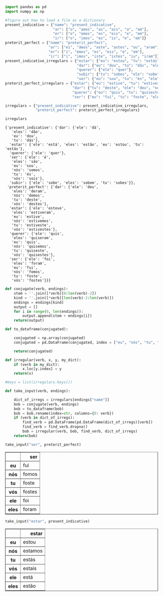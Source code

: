 

```python
import pandas as pd
import numpy as np
```


```python
#figure out how to load a file as a dictionary
present_indicative = {"name": "present_indicative",
                      "ar": ["o", "amos", "as", "ais", "a", "am"],
                      "er": ["o", "emos", "es", "eis", "e", "em"],
                      "ir": ["o", "imos", "es", "is", "e", "em"]}
preterit_perfect = {"name": "preterit_perfect",
                    "ar": ["ei", "ámos", "aste", "astes", "ou", "aram"],
                    "er": ["i", "emos", "es", "eis", "e", "em"],
                    "ir": ["i", "imos", "iste", "istes", "iu", "iram"]}
present_indicative_irregulars = {"estar": {"eu": "estou", "tu": "estás", "ele": "está", "eles": "estão"},
                                 "dar": {"eu": "dou", "tu": "dás", "ele": "dá", "eles": "dão"},
                                 "querer": {"ele": "quer"},
                                 "subir": {"tu": "sobes", "ele": "sobe", "eles": "sobem"},
                                 "ser": {"eu": "sou", "tu": "és", "ele": "é", "nós": "somos", "vós": "sois", "eles": "são"} }
preterit_perfect_irregulars = {"estar": {"eu": "estive", "tu": "estiveste", "ele": "esteve", "nós": "estivemos", "vós": "estivestes", "eles": "estiveram"},
                               "dar": {"tu": "deste", "ele": "deu", "nós": "demos", "vós": "destes", "eles": "deram"},
                               "querer": {"eu": "quis", "tu": "quiseste", "ele": "quis", "nós": "quisemos", "vós": "quisestes", "eles": "quiseram"},
                               "ser": {"eu": "fui", "tu": "foste", "ele": "foi", "nós": "fomos", "vós": "fostes", "eles":"foram"}}

irregulars = {"present_indicative": present_indicative_irregulars,
              "preterit_perfect": preterit_perfect_irregulars}
```


```python
irregulars
```




    {'present_indicative': {'dar': {'ele': 'dá',
       'eles': 'dão',
       'eu': 'dou',
       'tu': 'dás'},
      'estar': {'ele': 'está', 'eles': 'estão', 'eu': 'estou', 'tu': 'estás'},
      'querer': {'ele': 'quer'},
      'ser': {'ele': 'é',
       'eles': 'são',
       'eu': 'sou',
       'nós': 'somos',
       'tu': 'és',
       'vós': 'sois'},
      'subir': {'ele': 'sobe', 'eles': 'sobem', 'tu': 'sobes'}},
     'preterit_perfect': {'dar': {'ele': 'deu',
       'eles': 'deram',
       'nós': 'demos',
       'tu': 'deste',
       'vós': 'destes'},
      'estar': {'ele': 'esteve',
       'eles': 'estiveram',
       'eu': 'estive',
       'nós': 'estivemos',
       'tu': 'estiveste',
       'vós': 'estivestes'},
      'querer': {'ele': 'quis',
       'eles': 'quiseram',
       'eu': 'quis',
       'nós': 'quisemos',
       'tu': 'quiseste',
       'vós': 'quisestes'},
      'ser': {'ele': 'foi',
       'eles': 'foram',
       'eu': 'fui',
       'nós': 'fomos',
       'tu': 'foste',
       'vós': 'fostes'}}}




```python
def conjugate(verb, endings):
    stem = ''.join([*verb][0:len(verb)-2])
    kind = ''.join([*verb][len(verb)-2:len(verb)])
    endings = endings[kind]
    output = []
    for i in range(0, len(endings)):
        output.append(stem + endings[i])
    return(output)
```


```python
def to_dataframe(conjugated):

    conjugated = np.array(conjugated)
    conjugated = pd.DataFrame(conjugated, index = ["eu", "nós", "tu", "vós", "ele", "eles"])

    return(conjugated)
```


```python
def irregular(verb, x, y, my_dict):
    if (verb in my_dict):
        x.loc[y.index] = y
    return(x)
```


```python
#keys = list(irregulars.keys())
```


```python
def take_input(verb, endings):

    dict_of_irregs = irregulars[endings["name"]]
    bob = conjugate(verb, endings)
    bob = to_dataframe(bob)
    bob = bob.rename(index=str, columns={0: verb})
    if (verb in dict_of_irregs):
        find_verb = pd.DataFrame(pd.DataFrame(dict_of_irregs)[verb])
        find_verb = find_verb.dropna()
        bob = irregular(verb, bob, find_verb, dict_of_irregs)
    return(bob)

```


```python
take_input("ser", preterit_perfect)
```




<div>

<table border="1" class="dataframe">
  <thead>
    <tr style="text-align: right;">
      <th></th>
      <th>ser</th>
    </tr>
  </thead>
  <tbody>
    <tr>
      <th>eu</th>
      <td>fui</td>
    </tr>
    <tr>
      <th>nós</th>
      <td>fomos</td>
    </tr>
    <tr>
      <th>tu</th>
      <td>foste</td>
    </tr>
    <tr>
      <th>vós</th>
      <td>fostes</td>
    </tr>
    <tr>
      <th>ele</th>
      <td>foi</td>
    </tr>
    <tr>
      <th>eles</th>
      <td>foram</td>
    </tr>
  </tbody>
</table>
</div>




```python
take_input("estar", present_indicative)
```




<div>

<table border="1" class="dataframe">
  <thead>
    <tr style="text-align: right;">
      <th></th>
      <th>estar</th>
    </tr>
  </thead>
  <tbody>
    <tr>
      <th>eu</th>
      <td>estou</td>
    </tr>
    <tr>
      <th>nós</th>
      <td>estamos</td>
    </tr>
    <tr>
      <th>tu</th>
      <td>estás</td>
    </tr>
    <tr>
      <th>vós</th>
      <td>estais</td>
    </tr>
    <tr>
      <th>ele</th>
      <td>está</td>
    </tr>
    <tr>
      <th>eles</th>
      <td>estão</td>
    </tr>
  </tbody>
</table>
</div>
